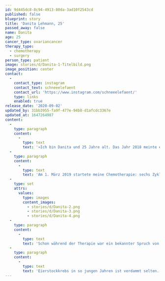 ```yaml
---
id: 9d445dc8-8c94-4913-80da-3ad10f2543cd
published: false
blueprint: story
title: 'Danita Lehmann, 25'
passed_away: false
name: Danita
age: 25
cancer_type: ovariancancer
therapy_type:
  - chemotherapy
  - surgery
person_type: patient
image: stories/d/Danita-1-Titelbild.png
image_position: center
contact:
  -
    contact_type: instagram
    contact_text: schneeelefaent
    contact_url: 'https://www.instagram.com/schneeelefaent/'
    type: links
    enabled: true
release_date: '2020-09-02'
updated_by: 31bb3955-fa9f-477e-94b8-d1afcdc3367e
updated_at: 1647264987
content:
  -
    type: paragraph
    content:
      -
        type: text
        text: '»Ich bin Danita und 25 Jahre alt. Das Jahr 2018 meinte es nicht wirklich gut mit mir. Erst bekam mein Vater die Diagnose MS und ist seither auf einer Körperhälfte gelähmt und dann wurde ich im November mit einer akuten Blutarmut (Hb4,8) in die Notaufnahme gebracht. Zuerst wurde ich nach drei Tagen mit der Diagnose ›Sie haben zu viel Ibuprofen genommen‹ wieder nach Hause entlassen. Als mein Hausarzt mich aber zwei Wochen später erneut in die Notaufnahme schickte, kam am Ende die Diagnose ›Eierstockkrebs im Stadium Figo 3c (fortgeschritten)‹ heraus. Ich war 23 Jahre alt und hatte Krebs überall im Bauch. Ich durfte nichts mehr essen und wurde wenige Wochen später in einer 13-stündigen Operation von sämtlichen Organen sowie dem Tumor befreit. Der Krebs hatte gestreut: auf den Darm, Magen, Galle, Bauchwand, Lymphknoten, Gebärmutter usw… Ich kann keine Kinder mehr bekommen und vom normalen Essen bin ich weit entfernt.'
  -
    type: paragraph
    content:
      -
        type: text
        text: 'Am 1. März 2019 startete meine Chemotherapie: sechs Zyklen mit drei verschiedenen Chemos. Es war eine verdammt schwere Zeit, ich wurde noch fünf weitere Male operiert und wochenlange Krankenhausaufenthalte waren für mich Normalität. Jetzt erst vor Kurzem, am 17. Juli 2020, habe ich die letzte Avastin-Gabe bekommen. Die Therapie hatte mich nach den sechs Zyklen noch insgesamt ein Jahr begleitet. Nebenwirkung nach Nebenwirkung hatte mich getroffen. Aber das was zählt ist: Ich bin aktuell krebsfrei 😇.'
  -
    type: set
    attrs:
      values:
        type: images
        content_images:
          - stories/d/Danita-2.png
          - stories/d/Danita-3.png
          - stories/d/Danita-4.png
  -
    type: paragraph
    content:
      -
        type: text
        text: 'Schon während der Therapie war ein bekannter Spruch von mir: "Let''s Rock! Es geht immer noch schlimmer!" Genau das habe ich mir immer gedacht. Es gibt immer irgendwo auf der Welt einen Menschen, dem es noch schlechter geht als mir gerade!'
  -
    type: paragraph
    content:
      -
        type: text
        text: 'Eierstockkrebs in so jungen Jahren ist verdammt selten. Ich habe nach Gleichgesinnten gesucht und in der ganzen Zeit gerade einmal zwei Leute über das Internet kennengelernt, die das selbe durchlebt haben und dabei auch so jung waren. Genau deshalb möchte ich, dass meine Geschichte ein Gesicht bekommt. Ich bin da, mich gibt es wirklich und wenn du dich alleine fühlst und deine Ängste Überhand nehmen, hoffe ich, dass du diesen Text findest und er dir zeigt: Auch junge Menschen können Krebs bekommen und wieder KREBSFREI werden! In diesem Sinne: Let''s Rock! Denn es geht immer noch schlimmer💪❤😇.«'
---
```

